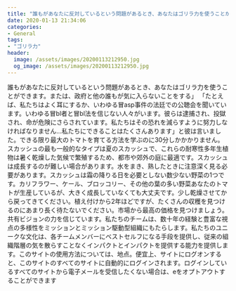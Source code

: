 ```yaml
---
title: "誰もがあなたに反対しているという問題があるとき、あなたはゴリラ力を使うことができます。"
date: 2020-01-13 21:34:06
categories:
- General
tags:
- "ゴリラ力"
header:
  image: /assets/images/20200113212950.jpg
  og_image: /assets/images/20200113212950.jpg
---
```


誰もがあなたに反対しているという問題があるとき、あなたはゴリラ力を使うことができます。または、政府と他の誰もが気に入らないことをする」 「たとえば、私たちはよく耳にするか、いわゆる冒asp事件の法廷での公聴会を聞いています。いわゆる冒bl者と冒bl法を信じない人々がいます。彼らは逮捕され、投獄され、命が危険にさらされています。私たちはその恐れを減らすように努力しなければなりません...私たちにできることはたくさんあります」と彼は言いました。できる限り最大のトマトを育てる方法を学ぶのに30分しかかかりません。スカッシュの最も一般的なタイプは夏のスカッシュで、これらの耐寒性多年生植物は暑く乾燥した気候で繁殖するため、都市や郊外の庭に最適です。スカッシュは成長するのが難しい場合があります。水をまき、熟したときに注意深く見る必要があります。スカッシュは霜の降りる日を必要としない数少ない野菜の1つです。カリフラワー、ケール、ブロッコリー、その他の葉の多い野菜あなたのトマトが生産しているが、大きく成長していなくても大丈夫です。少し乾燥させてから戻ってきてください。植え付けから2年ほどですが、たくさんの収穫を見つけるのにあまり長く待たないでください。市場から最高の価格を見つけましょう。共有ビジョンの力を信じています。私たちのチームは、数十年の経験と豊富な視点の多様性をミッションとミッション駆動型組織にもたらします。私たちのユニークな文化は、各チームメンバーにベストセルフになる手段を提供し、従来の組織階層の気を散らすことなくインパクトとインパクトを提供する能力を提供します。このサイトの使用方法については、地点。便宜上、サイトにログオンすると、このサイトのすべてのサイトに自動的にログインされます。ログインしているすべてのサイトから電子メールを受信したくない場合は、eをオプトアウトすることができます
